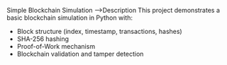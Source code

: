 Simple Blockchain Simulation
-->Description
This project demonstrates a basic blockchain simulation in Python with:
- Block structure (index, timestamp, transactions, hashes)
- SHA-256 hashing
- Proof-of-Work mechanism
- Blockchain validation and tamper detection

